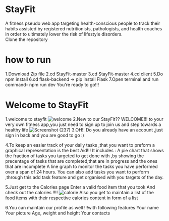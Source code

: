 # StayFit
A fitness pseudo web app targeting health-conscious people to track their habits assisted by registered nutritionists, pathologists, and health coaches in order to ultimately lower the risk of lifestyle disorders.
<br />
Clone the repository
<br />
# how to run 
1.Download Zip file 
2.cd StayFit-master 
3.cd StayFit-master 
4.cd client 
5.Do npm install 
6.cd flask-backend -> pip install Flask 
7.Open terminal and run command- npm run dev 
You're ready to go!!!
# Welcome to StayFit
1.welcome to stayfit
![welcome](https://user-images.githubusercontent.com/48962118/96376900-416bfb00-119f-11eb-9db6-253267e63e10.png)
2.New to our StayFit??
WELCOME!!!
to your very own fitness app,you just need to sign up to join us and step towards a healthy life
![Screenshot (237)](https://user-images.githubusercontent.com/48962118/96377434-59457e00-11a3-11eb-80da-d6fa00a97cad.png)
3.OH!! Do you already have an account ,just sign in back and you are good to go :)

4.To keep an easier track of your daily tasks ,that you want to preform a graphical representation is the best Aid!!!
It includes :
A pie chart that shows the fraction of tasks you targeted to get done with ,by showing the precentage of tasks that are completed,that are in progress and the ones that are incomplete
A line graph to monitor the tasks you have performed over a span of 24 hours.
You can also add tasks you want to perform ,through this add task feature and get organised with you targets of the day.

5.Just get to the Calories page
Enter a valid food item that you took
And check out the calories  !!!!
![calorie](https://user-images.githubusercontent.com/48962118/96377500-b04b5300-11a3-11eb-8ed2-283d8d736a76.png)
Also you get to maintain a list of the food items with their respective calories content in form of a list

6.You can maintain our profile as well !!!with following features
Your name
Your picture
Age, weight and height
Your contacts
